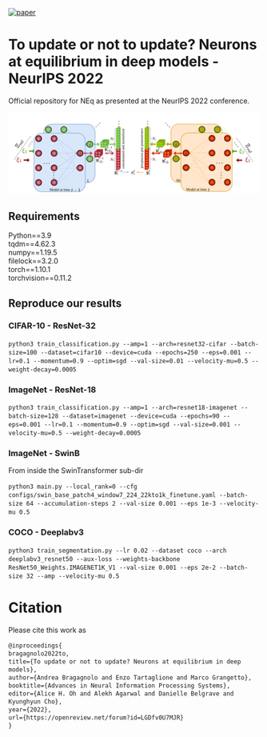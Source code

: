 [![paper](https://img.shields.io/badge/NeurIPS-paper-blue)](https://openreview.net/pdf?id=LGDfv0U7MJR)

# To update or not to update? Neurons at equilibrium in deep models - NeurIPS 2022

Official repository for NEq as presented at the NeurIPS 2022 conference.

![teaser](nomenclature.png)

## Requirements

Python==3.9 \
tqdm==4.62.3 \
numpy==1.19.5 \
filelock==3.2.0 \
torch==1.10.1 \
torchvision==0.11.2

## Reproduce our results

### CIFAR-10 - ResNet-32

`python3 train_classification.py --amp=1 --arch=resnet32-cifar --batch-size=100 --dataset=cifar10 --device=cuda --epochs=250 --eps=0.001 --lr=0.1 --momentum=0.9 --optim=sgd --val-size=0.01 --velocity-mu=0.5 --weight-decay=0.0005`

### ImageNet - ResNet-18

`python3 train_classification.py --amp=1 --arch=resnet18-imagenet --batch-size=128 --dataset=imagenet --device=cuda --epochs=90 --eps=0.001 --lr=0.1 --momentum=0.9 --optim=sgd --val-size=0.001 --velocity-mu=0.5 --weight-decay=0.0005`

### ImageNet - SwinB

From inside the SwinTransformer sub-dir

`python3 main.py --local_rank=0 --cfg configs/swin_base_patch4_window7_224_22kto1k_finetune.yaml --batch-size 64 --accumulation-steps 2 --val-size 0.001 --eps 1e-3 --velocity-mu 0.5`

### COCO - Deeplabv3

`python3 train_segmentation.py --lr 0.02 --dataset coco --arch deeplabv3_resnet50 --aux-loss --weights-backbone ResNet50_Weights.IMAGENET1K_V1 --val-size 0.001 --eps 2e-2 --batch-size 32 --amp --velocity-mu 0.5`

# Citation
Please cite this work as
```
@inproceedings{
bragagnolo2022to,
title={To update or not to update? Neurons at equilibrium in deep models},
author={Andrea Bragagnolo and Enzo Tartaglione and Marco Grangetto},
booktitle={Advances in Neural Information Processing Systems},
editor={Alice H. Oh and Alekh Agarwal and Danielle Belgrave and Kyunghyun Cho},
year={2022},
url={https://openreview.net/forum?id=LGDfv0U7MJR}
}
```

